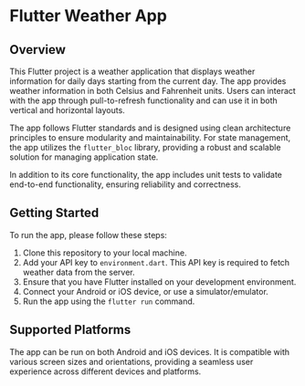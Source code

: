 # Flutter Weather App

## Overview

This Flutter project is a weather application that displays weather information for daily days starting from the current day. The app provides weather information in both Celsius and Fahrenheit units. Users can interact with the app through pull-to-refresh functionality and can use it in both vertical and horizontal layouts. 

The app follows Flutter standards and is designed using clean architecture principles to ensure modularity and maintainability. For state management, the app utilizes the `flutter_bloc` library, providing a robust and scalable solution for managing application state.

In addition to its core functionality, the app includes unit tests to validate end-to-end functionality, ensuring reliability and correctness.

## Getting Started

To run the app, please follow these steps:

1. Clone this repository to your local machine.
2. Add your API key to `environment.dart`. This API key is required to fetch weather data from the server.
3. Ensure that you have Flutter installed on your development environment.
4. Connect your Android or iOS device, or use a simulator/emulator.
5. Run the app using the `flutter run` command.

## Supported Platforms

The app can be run on both Android and iOS devices. It is compatible with various screen sizes and orientations, providing a seamless user experience across different devices and platforms.
